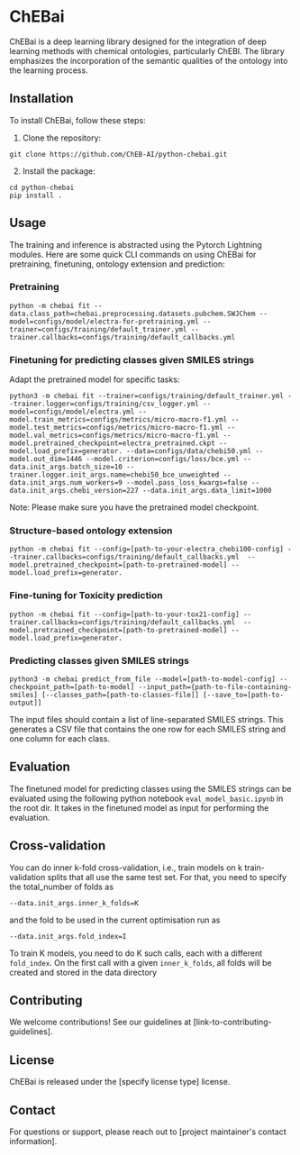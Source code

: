 # ChEBai

ChEBai is a deep learning library designed for the integration of deep learning methods with chemical ontologies, particularly ChEBI. The library emphasizes the incorporation of the semantic qualities of the ontology into the learning process.

## Installation

To install ChEBai, follow these steps:

1. Clone the repository:
```
git clone https://github.com/ChEB-AI/python-chebai.git
```

2. Install the package:

```
cd python-chebai
pip install .
```

## Usage

The training and inference is abstracted using the Pytorch Lightning modules. Here are some quick CLI commands on using ChEBai for pretraining, finetuning, ontology extension and prediction:

### Pretraining
```
python -m chebai fit --data.class_path=chebai.preprocessing.datasets.pubchem.SWJChem --model=configs/model/electra-for-pretraining.yml --trainer=configs/training/default_trainer.yml --trainer.callbacks=configs/training/default_callbacks.yml
```

### Finetuning for predicting classes given SMILES strings

Adapt the pretrained model for specific tasks:

```
python3 -m chebai fit --trainer=configs/training/default_trainer.yml --trainer.logger=configs/training/csv_logger.yml --model=configs/model/electra.yml --model.train_metrics=configs/metrics/micro-macro-f1.yml --model.test_metrics=configs/metrics/micro-macro-f1.yml --model.val_metrics=configs/metrics/micro-macro-f1.yml --model.pretrained_checkpoint=electra_pretrained.ckpt --model.load_prefix=generator. --data=configs/data/chebi50.yml --model.out_dim=1446 --model.criterion=configs/loss/bce.yml --data.init_args.batch_size=10 --trainer.logger.init_args.name=chebi50_bce_unweighted --data.init_args.num_workers=9 --model.pass_loss_kwargs=false --data.init_args.chebi_version=227 --data.init_args.data_limit=1000
```
Note: Please make sure you have the pretrained model checkpoint.

### Structure-based ontology extension
```
python -m chebai fit --config=[path-to-your-electra_chebi100-config] --trainer.callbacks=configs/training/default_callbacks.yml  --model.pretrained_checkpoint=[path-to-pretrained-model] --model.load_prefix=generator.
```

### Fine-tuning for Toxicity prediction
```
python -m chebai fit --config=[path-to-your-tox21-config] --trainer.callbacks=configs/training/default_callbacks.yml  --model.pretrained_checkpoint=[path-to-pretrained-model] --model.load_prefix=generator.
```

### Predicting classes given SMILES strings
```
python3 -m chebai predict_from_file --model=[path-to-model-config] --checkpoint_path=[path-to-model] --input_path={path-to-file-containing-smiles] [--classes_path=[path-to-classes-file]] [--save_to=[path-to-output]]
```
The input files should contain a list of line-separated SMILES strings. This generates a CSV file  that contains the
one row for each SMILES string and one column for each class.

## Evaluation

The finetuned model for predicting classes using the SMILES strings can be evaluated using the following python notebook `eval_model_basic.ipynb` in the root dir. It takes in the finetuned model as input for performing the evaluation.

## Cross-validation
You can do inner k-fold cross-validation, i.e., train models on k train-validation splits that all use the same test 
set. For that, you need to specify the total_number of folds as
```
--data.init_args.inner_k_folds=K
```
and the fold to be used in the current optimisation run as
``` 
--data.init_args.fold_index=I
```
To train K models, you need to do K such calls, each with a different `fold_index`. On the first call with a given 
`inner_k_folds`, all folds will be created and stored in the data directory

## Contributing

We welcome contributions! See our guidelines at [link-to-contributing-guidelines].

## License

ChEBai is released under the [specify license type] license.

## Contact

For questions or support, please reach out to [project maintainer's contact information].